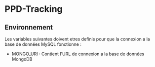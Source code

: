 # PPD-Tracking

## Environnement

Les variables suivantes doivent etres definis pour que la connexion a la base de données MySQL fonctionne :

* MONGO_URI : Contient l'URL de connexion a la base de données MongoDB
